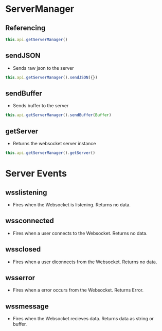 # ServerManager

## Referencing
```ts
this.api.getServerManager()
```

## sendJSON
- Sends raw json to the server
```ts
this.api.getServerManager().sendJSON({})
```

## sendBuffer
- Sends buffer to the server
```ts
this.api.getServerManager().sendBuffer(Buffer)
```

## getServer
- Returns the websocket server instance
```ts
this.api.getServerManager().getServer()
```

# Server Events

## wsslistening
- Fires when the Websocket is listening. Returns no data.

## wssconnected
- Fires when a user connects to the Websocket. Returns no data.

## wssclosed
- Fires when a user diconnects from the Websocket. Returns no data.

## wsserror
- Fires when a error occurs from the Websocket. Returns Error.

## wssmessage
- Fires when the Websocket recieves data. Returns data as string or buffer.